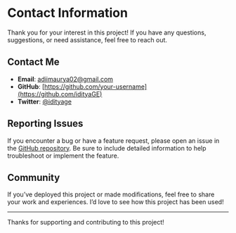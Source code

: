 # Contact Information

Thank you for your interest in this project! If you have any questions, suggestions, or need assistance, feel free to reach out.

## Contact Me

- **Email**: adiimaurya02@gmail.com
- **GitHub**: [https://github.com/your-username](https://github.com/idityaGE)
- **Twitter**: [@idityage](https://twitter.com/idityage)

## Reporting Issues

If you encounter a bug or have a feature request, please open an issue in the [GitHub repository](https://github.com/idityaGE/_zapier/issues). Be sure to include detailed information to help troubleshoot or implement the feature.

## Community

If you’ve deployed this project or made modifications, feel free to share your work and experiences. I’d love to see how this project has been used!

---

Thanks for supporting and contributing to this project!
